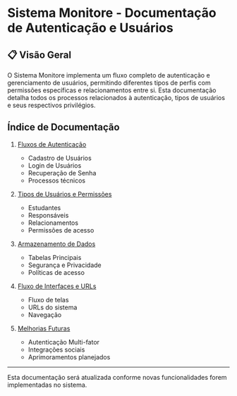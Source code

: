 
# Sistema Monitore - Documentação de Autenticação e Usuários

## 📋 Visão Geral

O Sistema Monitore implementa um fluxo completo de autenticação e gerenciamento de usuários, permitindo diferentes tipos de perfis com permissões específicas e relacionamentos entre si. Esta documentação detalha todos os processos relacionados à autenticação, tipos de usuários e seus respectivos privilégios.

## Índice de Documentação

1. [Fluxos de Autenticação](./authentication-flows.md)
   - Cadastro de Usuários
   - Login de Usuários
   - Recuperação de Senha
   - Processos técnicos

2. [Tipos de Usuários e Permissões](./user-types.md)
   - Estudantes
   - Responsáveis
   - Relacionamentos
   - Permissões de acesso

3. [Armazenamento de Dados](./data-storage.md)
   - Tabelas Principais
   - Segurança e Privacidade
   - Políticas de acesso

4. [Fluxo de Interfaces e URLs](./ui-flows.md)
   - Fluxo de telas
   - URLs do sistema
   - Navegação

5. [Melhorias Futuras](./future-improvements.md)
   - Autenticação Multi-fator
   - Integrações sociais
   - Aprimoramentos planejados

---

Esta documentação será atualizada conforme novas funcionalidades forem implementadas no sistema.

